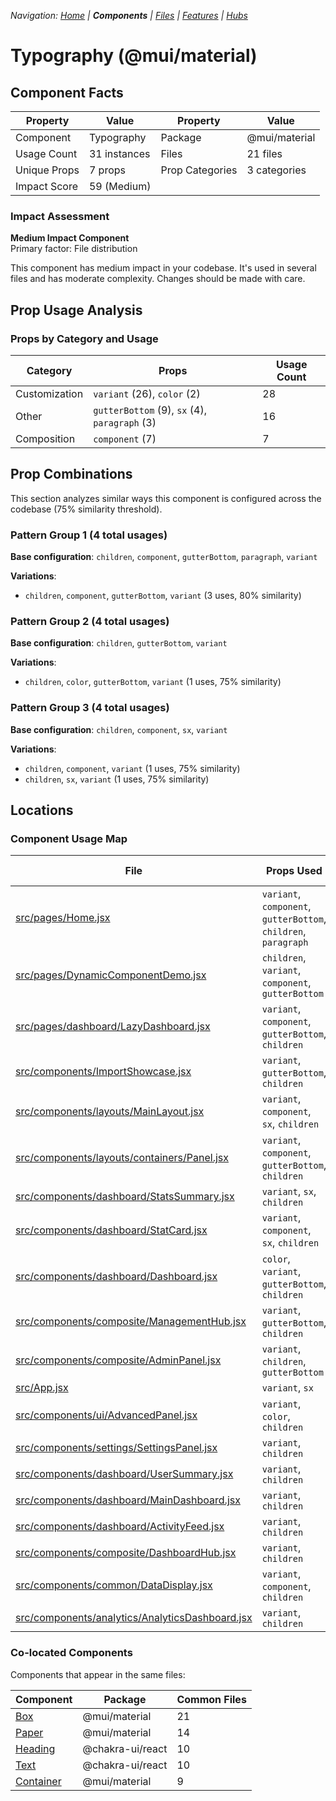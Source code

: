 
*Navigation: [Home](../../index.md) | **Components** | [Files](../../files.md) | [Features](../../features.md) | [Hubs](../../hubs.md)*



# Typography (@mui/material)

## Component Facts

| Property | Value | Property | Value |
|----------|-------|----------|-------|
| Component | Typography | Package | @mui/material |
| Usage Count | 31 instances | Files | 21 files |
| Unique Props | 7 props | Prop Categories | 3 categories |
| Impact Score | 59 (Medium) | | |

### Impact Assessment

**Medium Impact Component**  
Primary factor: File distribution

This component has medium impact in your codebase. It&#x27;s used in several files and has moderate complexity. Changes should be made with care.

## Prop Usage Analysis

### Props by Category and Usage

| Category | Props | Usage Count |
|----------|-------|-------------|
| Customization | `variant` (26), `color` (2) | 28 |
| Other | `gutterBottom` (9), `sx` (4), `paragraph` (3) | 16 |
| Composition | `component` (7) | 7 |

## Prop Combinations

This section analyzes similar ways this component is configured across the codebase (75% similarity threshold).

### Pattern Group 1 (4 total usages)

**Base configuration**: `children`, `component`, `gutterBottom`, `paragraph`, `variant`

**Variations**:
- `children`, `component`, `gutterBottom`, `variant` (3 uses, 80% similarity)

### Pattern Group 2 (4 total usages)

**Base configuration**: `children`, `gutterBottom`, `variant`

**Variations**:
- `children`, `color`, `gutterBottom`, `variant` (1 uses, 75% similarity)

### Pattern Group 3 (4 total usages)

**Base configuration**: `children`, `component`, `sx`, `variant`

**Variations**:
- `children`, `component`, `variant` (1 uses, 75% similarity)
- `children`, `sx`, `variant` (1 uses, 75% similarity)


## Locations

### Component Usage Map

| File | Props Used | Prop Categories |
|------|------------|----------------|
| [src/pages/Home.jsx](https://github.com/star4beam/react-import-analyzer/blob/main/test-project/src/pages/Home.jsx) | `variant`, `component`, `gutterBottom`, `children`, `paragraph` | 3 |
| [src/pages/DynamicComponentDemo.jsx](https://github.com/star4beam/react-import-analyzer/blob/main/test-project/src/pages/DynamicComponentDemo.jsx) | `children`, `variant`, `component`, `gutterBottom` | 3 |
| [src/pages/dashboard/LazyDashboard.jsx](https://github.com/star4beam/react-import-analyzer/blob/main/test-project/src/pages/dashboard/LazyDashboard.jsx) | `variant`, `component`, `gutterBottom`, `children` | 3 |
| [src/components/ImportShowcase.jsx](https://github.com/star4beam/react-import-analyzer/blob/main/test-project/src/components/ImportShowcase.jsx) | `variant`, `gutterBottom`, `children` | 3 |
| [src/components/layouts/MainLayout.jsx](https://github.com/star4beam/react-import-analyzer/blob/main/test-project/src/components/layouts/MainLayout.jsx) | `variant`, `component`, `sx`, `children` | 3 |
| [src/components/layouts/containers/Panel.jsx](https://github.com/star4beam/react-import-analyzer/blob/main/test-project/src/components/layouts/containers/Panel.jsx) | `variant`, `component`, `gutterBottom`, `children` | 3 |
| [src/components/dashboard/StatsSummary.jsx](https://github.com/star4beam/react-import-analyzer/blob/main/test-project/src/components/dashboard/StatsSummary.jsx) | `variant`, `sx`, `children` | 3 |
| [src/components/dashboard/StatCard.jsx](https://github.com/star4beam/react-import-analyzer/blob/main/test-project/src/components/dashboard/StatCard.jsx) | `variant`, `component`, `sx`, `children` | 3 |
| [src/components/dashboard/Dashboard.jsx](https://github.com/star4beam/react-import-analyzer/blob/main/test-project/src/components/dashboard/Dashboard.jsx) | `color`, `variant`, `gutterBottom`, `children` | 3 |
| [src/components/composite/ManagementHub.jsx](https://github.com/star4beam/react-import-analyzer/blob/main/test-project/src/components/composite/ManagementHub.jsx) | `variant`, `gutterBottom`, `children` | 3 |
| [src/components/composite/AdminPanel.jsx](https://github.com/star4beam/react-import-analyzer/blob/main/test-project/src/components/composite/AdminPanel.jsx) | `variant`, `children`, `gutterBottom` | 3 |
| [src/App.jsx](https://github.com/star4beam/react-import-analyzer/blob/main/test-project/src/App.jsx) | `variant`, `sx` | 2 |
| [src/components/ui/AdvancedPanel.jsx](https://github.com/star4beam/react-import-analyzer/blob/main/test-project/src/components/ui/AdvancedPanel.jsx) | `variant`, `color`, `children` | 2 |
| [src/components/settings/SettingsPanel.jsx](https://github.com/star4beam/react-import-analyzer/blob/main/test-project/src/components/settings/SettingsPanel.jsx) | `variant`, `children` | 2 |
| [src/components/dashboard/UserSummary.jsx](https://github.com/star4beam/react-import-analyzer/blob/main/test-project/src/components/dashboard/UserSummary.jsx) | `variant`, `children` | 2 |
| [src/components/dashboard/MainDashboard.jsx](https://github.com/star4beam/react-import-analyzer/blob/main/test-project/src/components/dashboard/MainDashboard.jsx) | `variant`, `children` | 2 |
| [src/components/dashboard/ActivityFeed.jsx](https://github.com/star4beam/react-import-analyzer/blob/main/test-project/src/components/dashboard/ActivityFeed.jsx) | `variant`, `children` | 2 |
| [src/components/composite/DashboardHub.jsx](https://github.com/star4beam/react-import-analyzer/blob/main/test-project/src/components/composite/DashboardHub.jsx) | `variant`, `children` | 2 |
| [src/components/common/DataDisplay.jsx](https://github.com/star4beam/react-import-analyzer/blob/main/test-project/src/components/common/DataDisplay.jsx) | `variant`, `component`, `children` | 2 |
| [src/components/analytics/AnalyticsDashboard.jsx](https://github.com/star4beam/react-import-analyzer/blob/main/test-project/src/components/analytics/AnalyticsDashboard.jsx) | `variant`, `children` | 2 |

### Co-located Components
Components that appear in the same files:

| Component | Package | Common Files |
|-----------|---------|--------------|
| [Box](../@mui_material/Box.md) | @mui/material | 21 |
| [Paper](../@mui_material/Paper.md) | @mui/material | 14 |
| [Heading](../@chakra-ui_react/Heading.md) | @chakra-ui/react | 10 |
| [Text](../@chakra-ui_react/Text.md) | @chakra-ui/react | 10 |
| [Container](../@mui_material/Container.md) | @mui/material | 9 |
